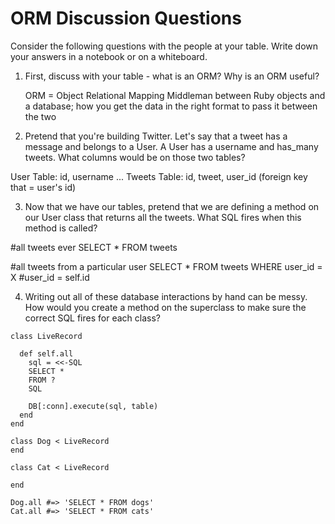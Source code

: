 # ORM Discussion Questions

Consider the following questions with the people at your table. Write down your answers in a notebook or on a whiteboard. 

1. First, discuss with your table - what is an ORM? Why is an ORM useful?

    ORM = Object Relational Mapping
    Middleman between Ruby objects and a database; how you get the data in the right format to pass it between the two
    
2. Pretend that you're building Twitter. Let's say that a tweet has a message and belongs to a User. A User has a username and has_many tweets. What columns would be on those two tables?

  User Table: id, username ...
  Tweets Table: id, tweet, user_id (foreign key that = user's id)

3. Now that we have our tables, pretend that we are defining a method on our User class that returns all the tweets. What SQL fires when this method is called?
  
  #all tweets ever
  SELECT * FROM tweets
  
  #all tweets from a particular user
  SELECT * FROM tweets WHERE user_id = X
  #user_id = self.id
  
4. Writing out all of these database interactions by hand can be messy. How would you create a method on the superclass to make sure the correct SQL fires for each class?

```
class LiveRecord

  def self.all 
    sql = <<-SQL
    SELECT *
    FROM ?
    SQL
    
    DB[:conn].execute(sql, table)
  end
end

class Dog < LiveRecord
end

class Cat < LiveRecord

end

Dog.all #=> 'SELECT * FROM dogs'
Cat.all #=> 'SELECT * FROM cats'
```


